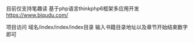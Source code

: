 目前仅支持笔趣读 基于php语言thinkphp6框架多应用开发
https://www.biqudu.com/

项目访问  域名/index/index/index目录
输入书籍目录地址以及章节开始结束数字即可
